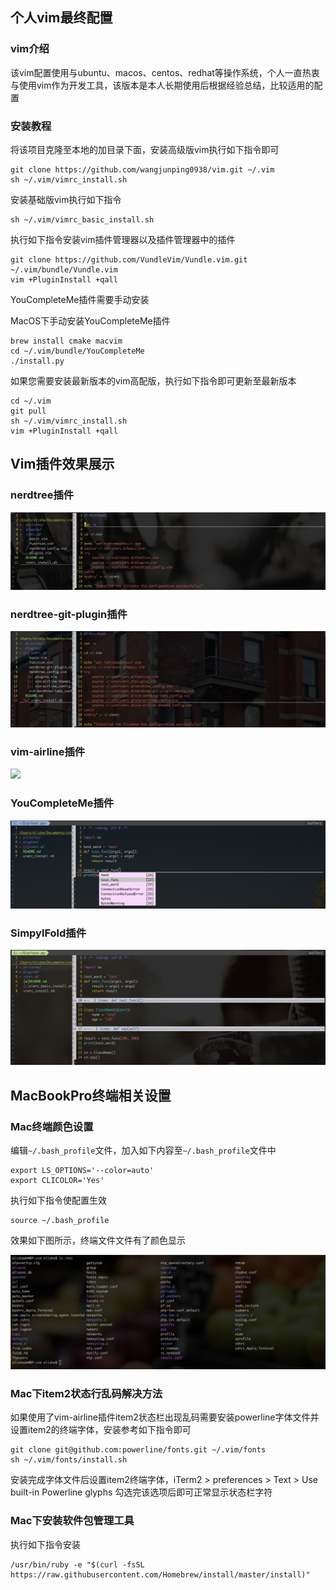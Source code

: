 ## 个人vim最终配置


### vim介绍

该vim配置使用与ubuntu、macos、centos、redhat等操作系统，个人一直热衷与使用vim作为开发工具，该版本是本人长期使用后根据经验总结，比较适用的配置


### 安装教程

将该项目克隆至本地的加目录下面，安装高级版vim执行如下指令即可
```
git clone https://github.com/wangjunping0938/vim.git ~/.vim
sh ~/.vim/vimrc_install.sh
```

安装基础版vim执行如下指令
```
sh ~/.vim/vimrc_basic_install.sh
```

执行如下指令安装vim插件管理器以及插件管理器中的插件
```
git clone https://github.com/VundleVim/Vundle.vim.git ~/.vim/bundle/Vundle.vim
vim +PluginInstall +qall
```

YouCompleteMe插件需要手动安装

MacOS下手动安装YouCompleteMe插件
```
brew install cmake macvim
cd ~/.vim/bundle/YouCompleteMe
./install.py
```

如果您需要安装最新版本的vim高配版，执行如下指令即可更新至最新版本
```
cd ~/.vim
git pull
sh ~/.vim/vimrc_install.sh
vim +PluginInstall +qall
```


## Vim插件效果展示

### nerdtree插件
![](/pictures/nerdtree_show.png)

### nerdtree-git-plugin插件
![](/pictures/nerdtree-git-plugin.png)

### vim-airline插件
![](/pictures/vim-airline.png)

### YouCompleteMe插件
![](/pictures/YouCompleteMe.png)

### SimpylFold插件
![](/pictures/SimpylFold.png)


## MacBookPro终端相关设置

### Mac终端颜色设置

编辑`~/.bash_profile`文件，加入如下内容至`~/.bash_profile`文件中
```
export LS_OPTIONS='--color=auto'
export CLICOLOR='Yes'
```

执行如下指令使配置生效
```
source ~/.bash_profile
```

效果如下图所示，终端文件文件有了颜色显示

![](/pictures/item2_colors.png)

### Mac下item2状态行乱码解决方法 

如果使用了vim-airline插件item2状态栏出现乱码需要安装powerline字体文件并设置item2的终端字体，安装参考如下指令即可
```
git clone git@github.com:powerline/fonts.git ~/.vim/fonts
sh ~/.vim/fonts/install.sh
```

安装完成字体文件后设置item2终端字体，iTerm2 > preferences > Text > Use built-in
Powerline glyphs 勾选完该选项后即可正常显示状态栏字符

### Mac下安装软件包管理工具

执行如下指令安装
```
/usr/bin/ruby -e "$(curl -fsSL https://raw.githubusercontent.com/Homebrew/install/master/install)"
```
